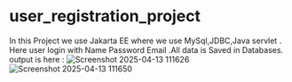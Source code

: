 # user_registration_project
In this Project we use Jakarta EE where we use MySql,JDBC,Java servlet .
Here user login with Name Password Email .All data is Saved in Databases.
output is here :
![Screenshot 2025-04-13 111626](https://github.com/user-attachments/assets/7fceab8c-1654-4c27-a34b-062991937750)
![Screenshot 2025-04-13 111650](https://github.com/user-attachments/assets/007c5547-d3dc-4198-8634-e6f76bd2bf93)
